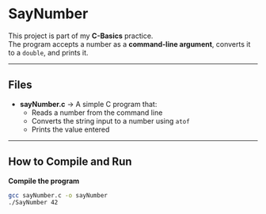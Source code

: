 # SayNumber

This project is part of my **C-Basics** practice.  
The program accepts a number as a **command-line argument**, converts it to a `double`, and prints it.

---

## Files
- **sayNumber.c** → A simple C program that:
  - Reads a number from the command line
  - Converts the string input to a number using `atof`
  - Prints the value entered

---

## How to Compile and Run

**Compile the program**
   ```bash
   gcc sayNumber.c -o sayNumber
   ./SayNumber 42
